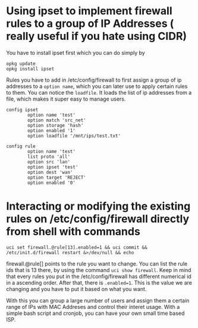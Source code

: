 # Using ipset to implement firewall rules to a group of IP Addresses ( really useful if you hate using CIDR)

You have to install ipset first which you can do simply by
```
opkg update
opkg install ipset
```

Rules you have to add in /etc/config/firewall to first assign a group of ip addresses to a ``option name``, which you can later use to apply certain rules to them. You can notice the ``loadfile``. It loads the list of ip addresses from a file, which makes it super easy to manage users.
```
config ipset
        option name 'test'
        option match 'src_net'
        option storage 'hash'
        option enabled '1'
        option loadfile '/mnt/ips/test.txt'

config rule
        option name 'test'
        list proto 'all'
        option src 'lan'
        option ipset 'test'
        option dest 'wan'
        option target 'REJECT'
        option enabled '0'

``` 
# Interacting or modifying the existing rules on /etc/config/firewall directly from shell with commands

```
uci set firewall.@rule[13].enabled=1 && uci commit && /etc/init.d/firewall restart &>/dev/null && echo

```
firewall.@rule[] points to the rule you want to change. You can list the rule ids that is 13 there, by using the command ``uci show firewall``. Keep in mind that every rules you put in the /etc/config/firewall has different numerical id in a ascending order. After that, there is ``.enabled=1``. This is the value we are changing and you have to put it based on what you want. 

With this you can group a large number of users and assign them a certain range of IPs with MAC Addreses and control their interet usage. With a simple bash script and cronjob, you can have your own small time based ISP. 
